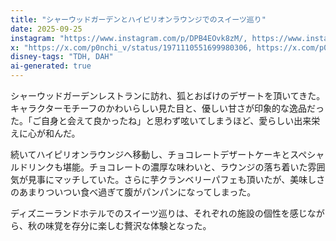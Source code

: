```yaml
---
title: "シャーウッドガーデンとハイピリオンラウンジでのスイーツ巡り"
date: 2025-09-25
instagram: "https://www.instagram.com/p/DPB4EOvk8zM/, https://www.instagram.com/p/DPEUzhekxKy/"
x: "https://x.com/p0nchi_v/status/1971110551699980306, https://x.com/p0nchi_v/status/1971141182211358779, https://x.com/p0nchi_v/status/1971449160235876833"
disney-tags: "TDH, DAH"
ai-generated: true
---
```


シャーウッドガーデンレストランに訪れ、狐とおばけのデザートを頂いてきた。キャラクターモチーフのかわいらしい見た目と、優しい甘さが印象的な逸品だった。「ご自身と会えて良かったね」と思わず呟いてしまうほど、愛らしい出来栄えに心が和んだ。

続いてハイピリオンラウンジへ移動し、チョコレートデザートケーキとスペシャルドリンクも堪能。チョコレートの濃厚な味わいと、ラウンジの落ち着いた雰囲気が見事にマッチしていた。さらに芋クランベリーパフェも頂いたが、美味しさのあまりついつい食べ過ぎて腹がパンパンになってしまった。

ディズニーランドホテルでのスイーツ巡りは、それぞれの施設の個性を感じながら、秋の味覚を存分に楽しむ贅沢な体験となった。
